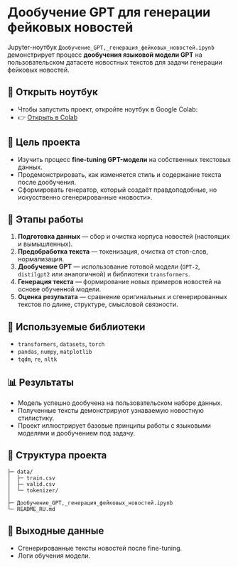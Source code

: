 # Дообучение GPT для генерации фейковых новостей

Jupyter-ноутбук `Дообучение_GPT,_генерация_фейковых_новостей.ipynb` демонстрирует процесс **дообучения языковой модели GPT** на пользовательском датасете новостных текстов для задачи генерации фейковых новостей.

## 🔗 Открыть ноутбук
- Чтобы запустить проект, откройте ноутбук в Google Colab:  
- 👉 [Открыть в Colab](https://colab.research.google.com/drive/1a2_OfmguNoDJ6v8R3shKLZK6B1k1zxYZ?usp=sharing)

## 🎯 Цель проекта
- Изучить процесс **fine-tuning GPT-модели** на собственных текстовых данных.  
- Продемонстрировать, как изменяется стиль и содержание текста после дообучения.  
- Сформировать генератор, который создаёт правдоподобные, но искусственно сгенерированные «новости».

## 🧠 Этапы работы
1. **Подготовка данных** — сбор и очистка корпуса новостей (настоящих и вымышленных).  
2. **Предобработка текста** — токенизация, очистка от стоп-слов, нормализация.  
3. **Дообучение GPT** — использование готовой модели (`GPT-2`, `distilgpt2` или аналогичной) и библиотеки `transformers`.  
4. **Генерация текста** — формирование новых примеров новостей на основе обученной модели.  
5. **Оценка результата** — сравнение оригинальных и сгенерированных текстов по длине, структуре, смысловой связности.  

## 🧰 Используемые библиотеки
- `transformers`, `datasets`, `torch`  
- `pandas`, `numpy`, `matplotlib`  
- `tqdm`, `re`, `nltk`  

## 📊 Результаты
- Модель успешно дообучена на пользовательском наборе данных.  
- Полученные тексты демонстрируют узнаваемую новостную стилистику.  
- Проект иллюстрирует базовые принципы работы с языковыми моделями и дообучением под задачу.  

## 📁 Структура проекта
```
├─ data/
│  ├─ train.csv
│  ├─ valid.csv
│  └─ tokenizer/
│
├─ Дообучение_GPT,_генерация_фейковых_новостей.ipynb
└─ README_RU.md
```

## 📝 Выходные данные
- Сгенерированные тексты новостей после fine-tuning.  
- Логи обучения модели.  
